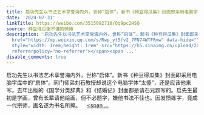 ```yaml
---
title: 启功先生以书法艺术享誉海内外，世称“启体”。新书《种豆得瓜集》封面即采用电脑字库中的“启体”。同门师弟刘石教授却说这个电脑字体“太傻”，还是应该他来写...
date: '2024-07-31'
linkTitle: https://weibo.com/3515092710/Oq9pc2HSQ
source: 种豆得瓜谢不谦的微博
description: '启功先生以书法艺术享誉海内外，世称“启体”。新书《种豆得瓜集》封面即采用电脑字库中的“启体”。同门师弟刘石教授却说这个电脑字体“太傻”，还是应该他来写。去年出版的《国学分类辞典》和《结婚记》封面都是请石兄题写的。启先生最初是学画，曾有长辈请他绘画，但不必题字，嫌他书法不佳也。因发愤练字，竟成一代宗师，画名遂为书名所掩。<a
  href="https://mp.weixin.qq.com/s/Rwp_yt5fv2_7FN74WTFRmw" data-hide=""><span class="url-icon"><img
  style="width: 1rem;height: 1rem" src="https://h5.sinaimg.cn/upload/2015/09/25/3/timeline_card_small_web_default.png"
  referrerpolicy="no-referrer"></span><span ...'
disable_comments: true
---
```

启功先生以书法艺术享誉海内外，世称“启体”。新书《种豆得瓜集》封面即采用电脑字库中的“启体”。同门师弟刘石教授却说这个电脑字体“太傻”，还是应该他来写。去年出版的《国学分类辞典》和《结婚记》封面都是请石兄题写的。启先生最初是学画，曾有长辈请他绘画，但不必题字，嫌他书法不佳也。因发愤练字，竟成一代宗师，画名遂为书名所掩。<a href="https://mp.weixin.qq.com/s/Rwp_yt5fv2_7FN74WTFRmw" data-hide=""><span class="url-icon"><img style="width: 1rem;height: 1rem" src="https://h5.sinaimg.cn/upload/2015/09/25/3/timeline_card_small_web_default.png" referrerpolicy="no-referrer"></span><span ...